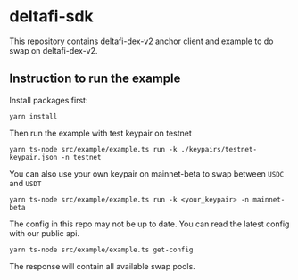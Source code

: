 # deltafi-sdk

This repository contains deltafi-dex-v2 anchor client and example to do swap on deltafi-dex-v2.

## Instruction to run the example

Install packages first:
``` 
yarn install
```

Then run the example with test keypair on testnet
```
yarn ts-node src/example/example.ts run -k ./keypairs/testnet-keypair.json -n testnet
```

You can also use your own keypair on mainnet-beta to swap between `USDC` and `USDT`
```
yarn ts-node src/example/example.ts run -k <your_keypair> -n mainnet-beta
```

The config in this repo may not be up to date. You can read the latest config with our public api.
```
yarn ts-node src/example/example.ts get-config
```
The response will contain all available swap pools.

